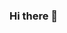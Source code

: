### Hi there 👋

<!--
**Abhijeetsingh9452/Abhijeetsingh9452** is a ✨ _special_ ✨ repository because its `README.md` (this file) appears on your GitHub profile.

Here are some ideas to get you started:

- 🔭 I’m currently working on ...LHD challenges and workshop
- 🌱 I’m currently learning ...to make github profile readme
- 👯 I’m looking to collaborate on ...python
- 🤔 I’m looking for help with ...AWS
- 💬 Ask me about ...anything
- 📫 How to reach me: ...on this profile
- 😄 Pronouns: ... He/Him
- ⚡ Fun fact: ...
-->
